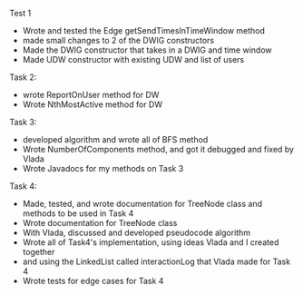 Test 1
- Wrote and tested the Edge getSendTimesInTimeWindow method
- made small changes to 2 of the DWIG constructors
- Made the DWIG constructor that takes in a DWIG and time window
- Made UDW constructor with existing UDW and list of users

Task 2:
- wrote ReportOnUser method for DW
- Wrote NthMostActive method for DW

Task 3:
- developed algorithm and wrote all of BFS method
- Wrote NumberOfComponents method, and got it debugged and fixed by Vlada
- Wrote Javadocs for my methods on Task 3

Task 4:
- Made, tested, and wrote documentation for TreeNode class and methods to be used in Task 4
- Wrote documentation for TreeNode class
- With Vlada, discussed and developed pseudocode algorithm
- Wrote all of Task4's implementation, using ideas Vlada and I created together
- and using the LinkedList called interactionLog that Vlada made for Task 4
- Wrote tests for edge cases for Task 4